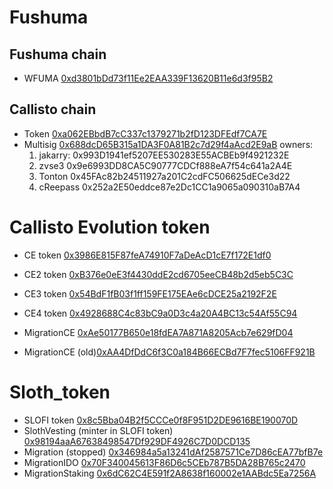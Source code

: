 # Fushuma
## Fushuma chain
- WFUMA [0xd3801bDd73f11Ee2EAA339F13620B11e6d3f95B2](https://fumascan.com/address/0xd3801bDd73f11Ee2EAA339F13620B11e6d3f95B2?tab=contract)

## Callisto chain
- Token [0xa062EBbdB7cC337c1379271b2fD123DFEdf7CA7E](https://explorer.callistodao.org/address/0xa062EBbdB7cC337c1379271b2fD123DFEdf7CA7E)
- Multisig [0x688dcD65B315a1DA3F0A81B2c7d29f4aAcd2E9aB](https://explorer.callistodao.org/address/0x688dcD65B315a1DA3F0A81B2c7d29f4aAcd2E9aB) owners: 
  1. jakarry: 0x993D1941ef5207EE530283E55ACBEb9f4921232E
  2. zvse3 0x9e6993DD8CA5C90777CDCf888eA7f54c641a2A4E
  3. Tonton 0x45FAc82b24511927a201C2cdFC506625dECe3d22
  4. cReepass 0x252a2E50eddce87e2Dc1CC1a9065a090310aB7A4

# Callisto Evolution token
- CE token [0x3986E815F87feA74910F7aDeAcD1cE7f172E1df0](https://explorer.callistodao.org/address/0x3986E815F87feA74910F7aDeAcD1cE7f172E1df0)
- CE2 token [0xB376e0eE3f4430ddE2cd6705eeCB48b2d5eb5C3C](https://explorer.callistodao.org/address/0xB376e0eE3f4430ddE2cd6705eeCB48b2d5eb5C3C)
- CE3 token [0x54BdF1fB03f1ff159FE175EAe6cDCE25a2192F2E](https://explorer.callistodao.org/address/0x54BdF1fB03f1ff159FE175EAe6cDCE25a2192F2E)
- CE4 token [0x4928688C4c83bC9a0D3c4a20A4BC13c54Af55C94](https://explorer.callistodao.org/address/0x4928688C4c83bC9a0D3c4a20A4BC13c54Af55C94)
- MigrationCE [0xAe50177B650e18fdEA7A871A8205Acb7e629fD04](https://explorer.callistodao.org/address/0xAe50177B650e18fdEA7A871A8205Acb7e629fD04)

- MigrationCE (old)[0xAA4DfDdC6f3C0a184B66ECBd7F7fec5106FF921B](https://explorer.callistodao.org/address/0xAA4DfDdC6f3C0a184B66ECBd7F7fec5106FF921B)


# Sloth_token
- SLOFI token [0x8c5Bba04B2f5CCCe0f8F951D2DE9616BE190070D](https://explorer.callistodao.org/address/0x8c5Bba04B2f5CCCe0f8F951D2DE9616BE190070D)
- SlothVesting (minter in SLOFI token) [0x98194aaA67638498547Df929DF4926C7D0DCD135](https://explorer.callistodao.org/address/0x98194aaA67638498547Df929DF4926C7D0DCD135)
- Migration (stopped) [0x346984a5a13241dAf2587571Ce7D86cEA77bfB7e](https://explorer.callistodao.org/address/0x346984a5a13241dAf2587571Ce7D86cEA77bfB7e)
- MigrationIDO [0x70F340045613F86D6c5CEb787B5DA28B765c2470](https://explorer.callistodao.org/address/0x70F340045613F86D6c5CEb787B5DA28B765c2470)
- MigrationStaking [0x6dC62C4E591f2A8638f160002e1AABdc5Ea7256A](https://explorer.callistodao.org/address/0x6dC62C4E591f2A8638f160002e1AABdc5Ea7256A)
